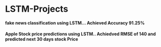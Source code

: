 # LSTM-Projects
#### fake news classification using LSTM... Achieved Accuracy 91.25% 
#### Apple Stock price predictions using LSTM.. Achiedved RMSE of 140 and predicted next 30 days stock Price
